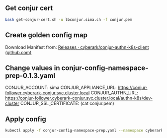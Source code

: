 ## Get conjur cert
```bash
bash get-conjur-cert.sh -u lbconjur.sima.ch -f conjur.pem
```

## Create golden config map

Download Manifest from: [Releases · cyberark/conjur-authn-k8s-client (github.com)](https://github.com/cyberark/conjur-authn-k8s-client/releases)

## Change values in conjur-config-namespace-prep-0.1.3.yaml

CONJUR_ACCOUNT: sima
CONJUR_APPLIANCE_URL: https://conjur-follower.cyberark-conjur.svc.cluster.local
CONJUR_AUTHN_URL: https://conjur-follower.cyberark-conjur.svc.cluster.local/authn-k8s/dev-cluster
CONJUR_SSL_CERTIFICATE: (cat conjur.pem)

## Apply config

```bash
kubectl apply -f conjur-config-namespace-prep.yaml --namespace cyberark-conjur
```
